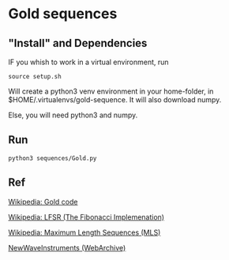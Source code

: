 # Gold sequences


## "Install" and Dependencies
IF you whish to work in a virtual environment, run
```
source setup.sh
```
Will create a python3 venv environment in your home-folder, in $HOME/.virtualenvs/gold-sequence.
It will also download numpy.

Else, you will need python3 and numpy.

## Run
```
python3 sequences/Gold.py
```

## Ref
[Wikipedia: Gold code](https://en.wikipedia.org/wiki/Gold_code)

[Wikipedia: LFSR (The Fibonacci Implemenation)](https://en.wikipedia.org/wiki/Linear-feedback_shift_register#Fibonacci_LFSRs)

[Wikipedia: Maximum Length Sequences (MLS)](https://en.wikipedia.org/wiki/Maximum_length_sequence)

[NewWaveInstruments (WebArchive)](http://web.archive.org/web/20180419035811/http://www.newwaveinstruments.com/resources/articles/m_sequence_linear_feedback_shift_register_lfsr.htm)
